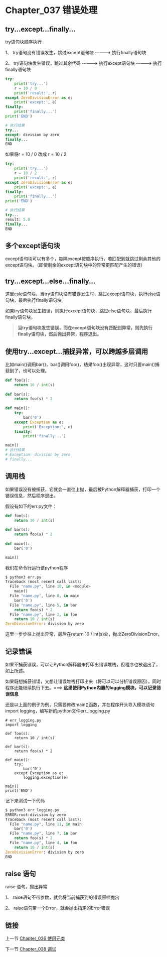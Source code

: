 # Chapter_037   错误处理

## try...except...finally...

try语句块顺序执行

1、 try语句没有错误发生，跳过except语句块 -----\> 执行finally语句块

2、 try语句块发生错误，跳过其余代码 -----\> 执行except语句块 -----\> 执行finally语句块

```python
try:
    print('try...')
    r = 10 / 0
    print('result:', r)
except ZeroDivisionError as e:
    print('except:', e)
finally:
    print('finally...')
print('END')

# 执行结果
try...
except: division by zero
finally...
END
```

如果将r = 10 / 0 改成 r = 10 / 2

```python
try:
    print('try...')
    r = 10 / 2
    print('result:', r)
except ZeroDivisionError as e:
    print('except:', e)
finally:
    print('finally...')
print('END')

# 执行结果
try...
result: 5.0
finally...
END
```


## 多个except语句块

except语句块可以有多个，每隔except按顺序执行，若匹配到就跳过剩余其他的except语句块。（即使剩余的except语句块中的异常更匹配产生的错误）


## try...except...else...finally...

这里esle语句块，当try语句块没有错误发生时，跳过except语句块，执行else语句块，最后执行finally语句块。

如果try语句块发生错误，则执行except语句块，跳过else语句块，最后执行finally语句块。

> **当try语句块发生错误，而在except语句块没有匹配到异常，则先执行finally语句块，然后抛出异常，程序退出。**


## 使用try...except...捕捉异常，可以跨越多层调用

比如main()调用bar()，bar()调用foo()，结果foo()出现异常，这时只要main()捕获到了，也可以处理。

```python
def foo(s):
    return 10 / int(s)
  
def bar(s):
    return foo(s) * 2
  
def main():
    try:
        bar('0')
    except Exception as e:
        print('Exception:', e)
    finally:
        print('finally...')

main()
# 执行结果
# Exception: division by zero
# finally...
```


## 调用栈

如果错误没有被捕获，它就会一直往上抛，最后被Python解释器捕获，打印一个错误信息，然后程序退出。

假设有如下的err.py文件：

```python
def foo(s):
    return 10 / int(s)
    
def bar(s):
    return foo(s) * 2
    
def main():
    bar('0')

main()
```

我们在命令行运行该python程序

```python
$ python3 err.py
Traceback (most recent call last):
  File "name.py", line 10, in <module>
    main()
  File "name.py", line 8, in main
    bar('0')
  File "name.py", line 5, in bar
    return foo(s) * 2
  File "name.py", line 2, in foo
    return 10 / int(s)
ZeroDivisionError: division by zero
```

这里一步步往上抛出异常，最后在return 10 / int(s)处，抛出ZeroDivisionError。


## 记录错误

如果不捕获错误，可以让Python解释器来打印出错误堆栈，但程序也被退出了，如上所述。

如果既想捕获错误，又想让错误堆栈打印出来（将可以可以分析错误原因），同时程序还能继续执行下去。===\> **这里使用Python内置的logging模块，可以记录错误信息**

还是以上面的例子为例，只需要修改main()函数，并在程序开头导入模块语句 import logging，编写新的python文件err_logging.py

```
# err_logging.py
import logging

def foo(s):
    return 10 / int(s)
    
def bar(s):
    return foo(s) * 2
    
def main():
    try:
        bar('0')
    except Exception as e:
        logging.exception(e)

main()
print('END')
```

记下来测试一下代码

```python
$ python3 err_logging.py
ERROR:root:division by zero
Traceback (most recent call last):
  File "name.py", line 11, in main
    bar('0')
  File "name.py", line 7, in bar
    return foo(s) * 2
  File "name.py", line 4, in foo
    return 10 / int(s)
ZeroDivisionError: division by zero
END
```


## raise 语句

raise 语句，抛出异常

1、 raise语句不带参数，就会将当前捕获到的错误原样抛出

2、 raise语句带一个Error，就会抛出指定的Error错误


## 链接

上一节 [Chapter_036 使用元类](https://github.com/nizo2010/Study_Python_lxf/blob/master/Chapter_036.md "Chapter_036 使用元类")

下一节 [Chapter_038 调试](https://github.com/nizo2010/Study_Python_lxf/blob/master/Chapter_038.md "Chapter_038 调试")
